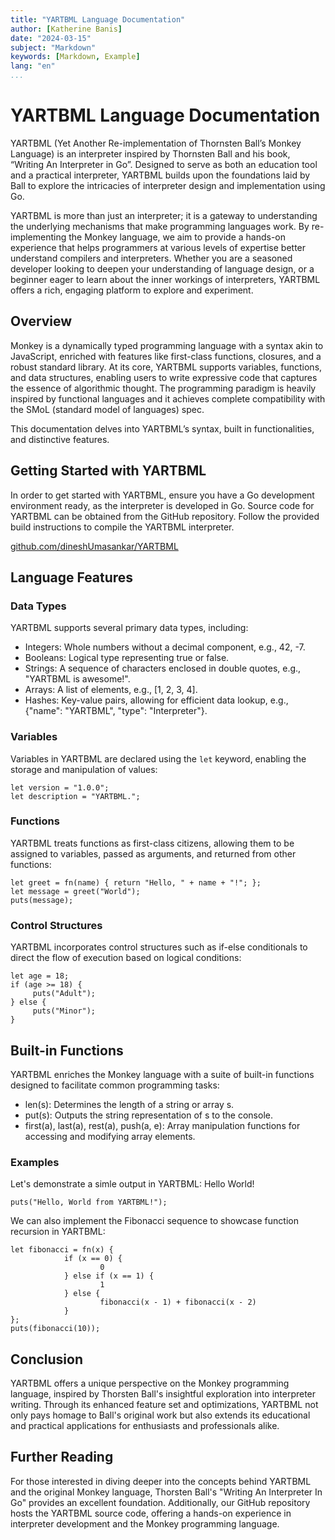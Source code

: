 ```yaml
---
title: "YARTBML Language Documentation"
author: [Katherine Banis]
date: "2024-03-15"
subject: "Markdown"
keywords: [Markdown, Example]
lang: "en"
...
```


# YARTBML Language Documentation

YARTBML (Yet Another Re-implementation of Thornsten Ball’s Monkey Language) is an interpreter inspired by Thornsten Ball and his book, “Writing An Interpreter in Go”. Designed to serve as both an education tool and a practical interpreter, YARTBML builds upon the foundations laid by Ball to explore the intricacies of interpreter design and implementation using Go. 

YARTBML is more than just an interpreter; it is a gateway to understanding the underlying mechanisms that make programming languages work. By re-implementing the Monkey language, we aim to provide a hands-on experience that helps programmers at various levels of expertise better understand compilers and interpreters. Whether you are a seasoned developer looking to deepen your understanding of language design, or a beginner eager to learn about the inner workings of interpreters, YARTBML offers a rich, engaging platform to explore and experiment.

## Overview

Monkey is a dynamically typed programming language with a syntax akin to JavaScript, enriched with features like first-class functions, closures, and a robust standard library. At its core, YARTBML supports variables, functions, and data structures, enabling users to write expressive code that captures the essence of algorithmic thought. The programming paradigm is heavily inspired by functional languages and it achieves complete compatibility with the SMoL (standard model of languages) spec.

This documentation delves into YARTBML’s syntax, built in functionalities, and distinctive features.

## Getting Started with YARTBML

In order to get started with YARTBML, ensure you have a Go development environment ready, as the interpreter is developed in Go. Source code for YARTBML can be obtained from the GitHub repository. Follow the provided build instructions to compile the YARTBML interpreter.

[github.com/dineshUmasankar/YARTBML](https://github.com/dineshUmasankar/YARTBML)

## Language Features

### Data Types

YARTBML supports several primary data types, including:

- Integers: Whole numbers without a decimal component, e.g., 42, -7.
- Booleans: Logical type representing true or false.
- Strings: A sequence of characters enclosed in double quotes, e.g., "YARTBML is awesome!".
- Arrays: A list of elements, e.g., [1, 2, 3, 4].
- Hashes: Key-value pairs, allowing for efficient data lookup, e.g., {"name": "YARTBML", "type": "Interpreter"}.

### Variables

Variables in YARTBML are declared using the `let` keyword, enabling the storage and manipulation of values:

```
let version = "1.0.0";
let description = "YARTBML.";
```

### Functions

YARTBML treats functions as first-class citizens, allowing them to be assigned to variables, passed as arguments, and returned from other functions:

```
let greet = fn(name) { return "Hello, " + name + "!"; };
let message = greet("World");
puts(message);
```

### Control Structures

YARTBML incorporates control structures such as if-else conditionals to direct the flow of execution based on logical conditions:

```
let age = 18;
if (age >= 18) {
   	 puts("Adult");
} else {
   	 puts("Minor");
}
```

## Built-in Functions

YARTBML enriches the Monkey language with a suite of built-in functions designed to facilitate common programming tasks:

- len(s): Determines the length of a string or array s.
- put(s): Outputs the string representation of s to the console.
- first(a), last(a), rest(a), push(a, e): Array manipulation functions for accessing and modifying array elements.

### Examples

Let's demonstrate a simle output in YARTBML: Hello World!

```
puts("Hello, World from YARTBML!");
```

We can also implement the Fibonacci sequence to showcase function recursion in YARTBML:

```
let fibonacci = fn(x) {
    		if (x == 0) {
        			0
    		} else if (x == 1) {
        			1
    		} else {
        			fibonacci(x - 1) + fibonacci(x - 2)
    		}
};
puts(fibonacci(10));
```

## Conclusion

YARTBML offers a unique perspective on the Monkey programming language, inspired by Thorsten Ball's insightful exploration into interpreter writing. Through its enhanced feature set and optimizations, YARTBML not only pays homage to Ball's original work but also extends its educational and practical applications for enthusiasts and professionals alike.

## Further Reading

For those interested in diving deeper into the concepts behind YARTBML and the original Monkey language, Thorsten Ball's "Writing An Interpreter In Go" provides an excellent foundation. Additionally, our GitHub repository hosts the YARTBML source code, offering a hands-on experience in interpreter development and the Monkey programming language.

